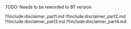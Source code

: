 TODO: Needs to be reworded to BT version

!!!include:disclaimer_part1.md
!!!include:disclaimer_part2.md
!!!include:disclaimer_part3.md
!!!include:disclaimer_part4.md
